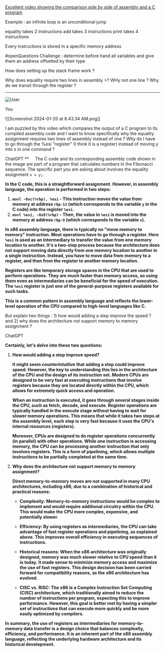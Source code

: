 

[Excellent video showing the comparison side by side of assembly and a C program](https://www.youtube.com/@BenEater)


Example : an infinite loop is an unconditional jump


equality takes 2 instructions
add takes 3 instructions
print takes 4 instructions

Every instructions is stored in a specific memory address

#openQuestions
Challenge  : determine before hand all variables and give them an address offsetted by their type

How does setting up the stack frame work ? 

Why does equality require two lines in assembly >? WHy not one line ?  Why do we transit through the register ? 

-------------------------------------------------------------


![User](https://lh3.googleusercontent.com/a/AEdFTp6FmKW_zDgFB_S7kar_zEu2yDk_BR1rUCbK1rFz=s96-c)

You

![[Screenshot 2024-01-20 at 8.43.34 AM.png]]

I am puzzled by this video which compares the output of a C program to its compiled assembly code and I want to know specifically why the equality assignment requires two lines of assembly instead of one ? Why do I have to go through the %esi "register" (I think it is a register) instead of moving y into x in one command ?


ChatGPT
**$\quad$
The C code and its corresponding assembly code shown in the image are part of a program that calculates numbers in the Fibonacci sequence. The specific part you are asking about involves the equality assignment `x = y;`.

**In the C code, this is a straightforward assignment. However, in assembly language, the operation is performed in two steps:**

1. **`movl -0xc(%rbp), %esi` - This instruction moves the value from memory at address `rbp-12` (which corresponds to the variable `y` in the C code) into the register `%esi`.**
2. **`movl %esi, -0x8(%rbp)` - Then, the value in `%esi` is moved into the memory at address `rbp-8` (which corresponds to the variable `x`).**

**In x86 assembly language, there is typically no "move memory to memory" instruction. Most operations have to go through a register. Here `%esi` is used as an intermediary to transfer the value from one memory location to another. It's a two-step process because the architecture does not support moving data directly from one memory location to another in a single instruction. Instead, you have to move data from memory to a register, and then from the register to another memory location.**

**Registers are like temporary storage spaces in the CPU that are used to perform operations. They are much faster than memory access, so using them even as intermediaries can be beneficial for the speed of execution. The `%esi` register is just one of the general-purpose registers available for such tasks.**

**This is a common pattern in assembly language and reflects the lower-level operation of the CPU compared to high-level languages like C.**


But explain two things : 1) how would adding a step improve the speed ? and 2) why does the architecture not support memory to memory assignment ?


ChatGPT

**Certainly, let's delve into these two questions:**

1. **How would adding a step improve speed?**
    
    **It might seem counterintuitive that adding a step could improve speed. However, the key to understanding this lies in the architecture of the CPU and the design of its instruction set. Modern CPUs are designed to be very fast at executing instructions that involve registers because they are located directly within the CPU, which allows for extremely quick access and operation.**
    
    **When an instruction is executed, it goes through several stages inside the CPU, such as fetch, decode, and execute. Register operations are typically handled in the execute stage without having to wait for slower memory operations. This means that while it takes two steps at the assembly level, each step is very fast because it uses the CPU's internal resources (registers).**
    
    **Moreover, CPUs are designed to do register operations concurrently (in parallel) with other operations. While one instruction is accessing memory, the CPU can be processing another instruction that only involves registers. This is a form of pipelining, which allows multiple instructions to be partially completed at the same time.**
    
2. **Why does the architecture not support memory to memory assignment?**
    
    **Direct memory-to-memory moves are not supported in many CPU architectures, including x86, due to a combination of historical and practical reasons:**
    
    - **Complexity: Memory-to-memory instructions would be complex to implement and would require additional circuitry within the CPU. This would make the CPU more complex, expensive, and potentially slower.**
        
    - **Efficiency: By using registers as intermediaries, the CPU can take advantage of fast register operations and pipelining, as explained above. This improves overall efficiency in executing sequences of instructions.**
        
    - **Historical reasons: When the x86 architecture was originally designed, memory was much slower relative to CPU speed than it is today. It made sense to minimize memory access and maximize the use of fast registers. This design decision has been carried forward for compatibility reasons, as the x86 architecture has evolved.**
        
    - **CISC vs. RISC: The x86 is a Complex Instruction Set Computing (CISC) architecture, which traditionally aimed to reduce the number of instructions per program, expecting this to improve performance. However, this goal is better met by having a simpler set of instructions that can execute more quickly and be more easily optimized by compilers.**

**In summary, the use of registers as intermediaries for memory-to-memory data transfer is a design choice that balances complexity, efficiency, and performance. It is an inherent part of the x86 assembly language, reflecting the underlying hardware architecture and its historical development.**